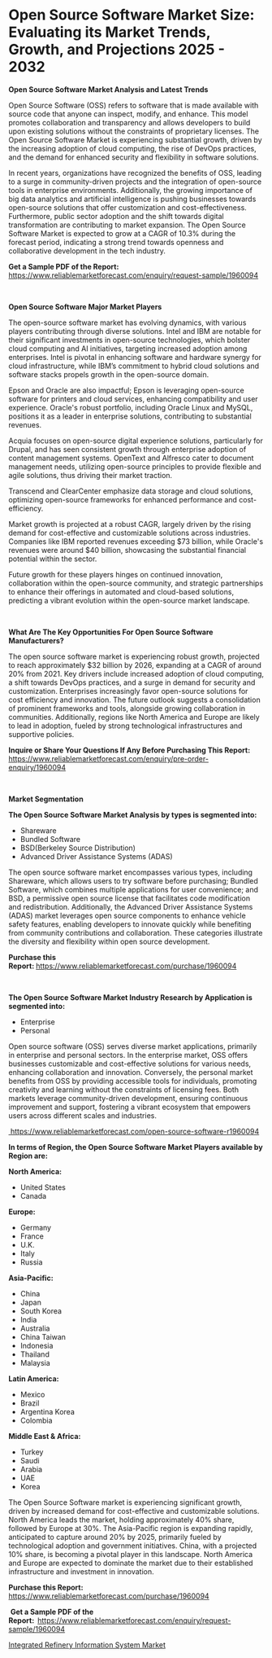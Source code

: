 <p><h1>Open Source Software Market Size: Evaluating its Market Trends, Growth, and Projections 2025 - 2032</h1></p><p><strong>Open Source Software Market Analysis and Latest Trends</strong></p>
<p><p>Open Source Software (OSS) refers to software that is made available with source code that anyone can inspect, modify, and enhance. This model promotes collaboration and transparency and allows developers to build upon existing solutions without the constraints of proprietary licenses. The Open Source Software Market is experiencing substantial growth, driven by the increasing adoption of cloud computing, the rise of DevOps practices, and the demand for enhanced security and flexibility in software solutions.</p><p>In recent years, organizations have recognized the benefits of OSS, leading to a surge in community-driven projects and the integration of open-source tools in enterprise environments. Additionally, the growing importance of big data analytics and artificial intelligence is pushing businesses towards open-source solutions that offer customization and cost-effectiveness. Furthermore, public sector adoption and the shift towards digital transformation are contributing to market expansion. The Open Source Software Market is expected to grow at a CAGR of 10.3% during the forecast period, indicating a strong trend towards openness and collaborative development in the tech industry.</p></p>
<p><strong>Get a Sample PDF of the Report:&nbsp;</strong> <a href="https://www.reliablemarketforecast.com/enquiry/request-sample/1960094?utm_campaign=2269&utm_medium=2&utm_source=Github&utm_content=ia&utm_term=09032025&utm_id=open-source-software">https://www.reliablemarketforecast.com/enquiry/request-sample/1960094</a></p>
<p>&nbsp;</p>
<p><strong>Open Source Software Major Market Players</strong></p>
<p><p>The open-source software market has evolving dynamics, with various players contributing through diverse solutions. Intel and IBM are notable for their significant investments in open-source technologies, which bolster cloud computing and AI initiatives, targeting increased adoption among enterprises. Intel is pivotal in enhancing software and hardware synergy for cloud infrastructure, while IBM’s commitment to hybrid cloud solutions and software stacks propels growth in the open-source domain.</p><p>Epson and Oracle are also impactful; Epson is leveraging open-source software for printers and cloud services, enhancing compatibility and user experience. Oracle's robust portfolio, including Oracle Linux and MySQL, positions it as a leader in enterprise solutions, contributing to substantial revenues.</p><p>Acquia focuses on open-source digital experience solutions, particularly for Drupal, and has seen consistent growth through enterprise adoption of content management systems. OpenText and Alfresco cater to document management needs, utilizing open-source principles to provide flexible and agile solutions, thus driving their market traction.</p><p>Transcend and ClearCenter emphasize data storage and cloud solutions, optimizing open-source frameworks for enhanced performance and cost-efficiency.</p><p>Market growth is projected at a robust CAGR, largely driven by the rising demand for cost-effective and customizable solutions across industries. Companies like IBM reported revenues exceeding $73 billion, while Oracle's revenues were around $40 billion, showcasing the substantial financial potential within the sector.</p><p>Future growth for these players hinges on continued innovation, collaboration within the open-source community, and strategic partnerships to enhance their offerings in automated and cloud-based solutions, predicting a vibrant evolution within the open-source market landscape.</p></p>
<p>&nbsp;</p>
<p><strong>What Are The Key Opportunities For Open Source Software Manufacturers?</strong></p>
<p><p>The open source software market is experiencing robust growth, projected to reach approximately $32 billion by 2026, expanding at a CAGR of around 20% from 2021. Key drivers include increased adoption of cloud computing, a shift towards DevOps practices, and a surge in demand for security and customization. Enterprises increasingly favor open-source solutions for cost efficiency and innovation. The future outlook suggests a consolidation of prominent frameworks and tools, alongside growing collaboration in communities. Additionally, regions like North America and Europe are likely to lead in adoption, fueled by strong technological infrastructures and supportive policies.</p></p>
<p><strong>Inquire or Share Your Questions If Any Before Purchasing This Report:</strong> <a href="https://www.reliablemarketforecast.com/enquiry/pre-order-enquiry/1960094?utm_campaign=2269&utm_medium=2&utm_source=Github&utm_content=ia&utm_term=09032025&utm_id=open-source-software">https://www.reliablemarketforecast.com/enquiry/pre-order-enquiry/1960094</a></p>
<p>&nbsp;</p>
<p><strong>Market Segmentation</strong></p>
<p><strong>The Open Source Software Market Analysis by types is segmented into:</strong></p>
<p><ul><li>Shareware</li><li>Bundled Software</li><li>BSD(Berkeley Source Distribution)</li><li>Advanced Driver Assistance Systems (ADAS)</li></ul></p>
<p><p>The open source software market encompasses various types, including Shareware, which allows users to try software before purchasing; Bundled Software, which combines multiple applications for user convenience; and BSD, a permissive open source license that facilitates code modification and redistribution. Additionally, the Advanced Driver Assistance Systems (ADAS) market leverages open source components to enhance vehicle safety features, enabling developers to innovate quickly while benefiting from community contributions and collaboration. These categories illustrate the diversity and flexibility within open source development.</p></p>
<p><strong>Purchase this Report:&nbsp;</strong><a href="https://www.reliablemarketforecast.com/purchase/1960094?utm_campaign=2269&utm_medium=2&utm_source=Github&utm_content=ia&utm_term=09032025&utm_id=open-source-software">https://www.reliablemarketforecast.com/purchase/1960094</a></p>
<p>&nbsp;</p>
<p><strong>The Open Source Software Market Industry Research by Application is segmented into:</strong></p>
<p><ul><li>Enterprise</li><li>Personal</li></ul></p>
<p><p>Open source software (OSS) serves diverse market applications, primarily in enterprise and personal sectors. In the enterprise market, OSS offers businesses customizable and cost-effective solutions for various needs, enhancing collaboration and innovation. Conversely, the personal market benefits from OSS by providing accessible tools for individuals, promoting creativity and learning without the constraints of licensing fees. Both markets leverage community-driven development, ensuring continuous improvement and support, fostering a vibrant ecosystem that empowers users across different scales and industries.</p></p>
<p><a href="https://www.reliablemarketforecast.com/open-source-software-r1960094?utm_campaign=2269&utm_medium=2&utm_source=Github&utm_content=ia&utm_term=09032025&utm_id=open-source-software">&nbsp;https://www.reliablemarketforecast.com/open-source-software-r1960094</a></p>
<p><strong>In terms of Region, the Open Source Software Market Players available by Region are:</strong></p>
<p>
    <p> <strong> North America: </strong>
        <ul>
            <li>United States</li>
            <li>Canada</li>
        </ul>
        </p> 
    <p> <strong> Europe: </strong>
        <ul>
            <li>Germany</li>
            <li>France</li>
            <li>U.K.</li>
            <li>Italy</li>
            <li>Russia</li>
        </ul>
        </p> 
    <p> <strong> Asia-Pacific: </strong>
        <ul>
            <li>China</li>
            <li>Japan</li>
            <li>South Korea</li>
            <li>India</li>
            <li>Australia</li>
            <li>China Taiwan</li>
            <li>Indonesia</li>
            <li>Thailand</li>
            <li>Malaysia</li>
        </ul>
        </p> 
    <p> <strong> Latin America: </strong>
        <ul>
            <li>Mexico</li>
            <li>Brazil</li>
            <li>Argentina Korea</li>
            <li>Colombia</li>
        </ul>
        </p> 
    <p> <strong> Middle East & Africa: </strong>
        <ul>
            <li>Turkey</li>
            <li>Saudi</li>
            <li>Arabia</li>
            <li>UAE</li>
            <li>Korea</li>
        </ul>
    </p>
    </p>
<p><p>The Open Source Software market is experiencing significant growth, driven by increased demand for cost-effective and customizable solutions. North America leads the market, holding approximately 40% share, followed by Europe at 30%. The Asia-Pacific region is expanding rapidly, anticipated to capture around 20% by 2025, primarily fueled by technological adoption and government initiatives. China, with a projected 10% share, is becoming a pivotal player in this landscape. North America and Europe are expected to dominate the market due to their established infrastructure and investment in innovation.</p></p>
<p><strong>Purchase this Report: </strong><a href="https://www.reliablemarketforecast.com/purchase/1960094?utm_campaign=2269&utm_medium=2&utm_source=Github&utm_content=ia&utm_term=09032025&utm_id=open-source-software">https://www.reliablemarketforecast.com/purchase/1960094</a></p>
<p>&nbsp;<strong>Get a Sample PDF of the Report:&nbsp;&nbsp;</strong><a href="https://www.reliablemarketforecast.com/enquiry/request-sample/1960094?utm_campaign=2269&utm_medium=2&utm_source=Github&utm_content=ia&utm_term=09032025&utm_id=open-source-software">https://www.reliablemarketforecast.com/enquiry/request-sample/1960094</a></p>
<p><strong></strong></p>
<p><p><a href="https://github.com/juniordelafrance/Market-Research-Report-List-5/blob/main/integrated-refinery-information-system-market.md?utm_campaign=2269&utm_medium=2&utm_source=Github&utm_content=ia&utm_term=09032025&utm_id=open-source-software">Integrated Refinery Information System Market</a></p></p>